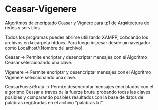 # Ceasar-Vigenere
Algoritmos de encriptado Ceasar y Vignere para tp1 de Arquitectura de redes y servicios

Todos los programas pueden abrirse utilizando XAMPP, colocando los archivos en la carpeta htdocs. Para luego ingresar desde un navegador como Localhost/{Nombre del archivo}

Ceasar -> Permite encriptar y desencriptar mensajes con el Algoritmo Ceasar seleccionando una clave.

Vigenere -> Permite encriptar y desencriptar mensajes con el Algoritmo Vigenere seleccionando una clave.

CeasarFuerzaBruta -> Permite desencriptar mensajes encriptados con el algoritmo Ceasar a traves de la fuerza bruta, probando todas las claves posibles y comparando posibles resultados con la base de datos de palabras registradas en el archivo "palabras.txt"
